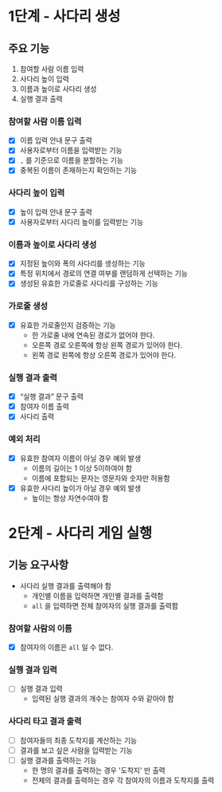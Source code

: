# 1단계 - 사다리 생성

## 주요 기능

1. 참여할 사람 이름 입력
2. 사다리 높이 입력
3. 이름과 높이로 사다리 생성
4. 실행 결과 출력

### 참여할 사람 이름 입력
- [x] 이름 입력 안내 문구 출력
- [x] 사용자로부터 이름을 입력받는 기능
- [x] `,` 를 기준으로 이름을 분할하는 기능
- [x] 중복된 이름이 존재하는지 확인하는 기능

### 사다리 높이 입력
- [x] 높이 입력 안내 문구 출력
- [x] 사용자로부터 사다리 높이를 입력받는 기능

### 이름과 높이로 사다리 생성
- [x] 지정된 높이와 폭의 사다리를 생성하는 기능
- [x] 특정 위치에서 경로의 연결 여부를 랜덤하게 선택하는 기능
- [x] 생성된 유효한 가로줄로 사다리를 구성하는 기능

### 가로줄 생성
- [x] 유효한 가로줄인지 검증하는 기능
  - 한 가로줄 내에 연속된 경로가 없어야 한다.
  - 오른쪽 경로 오른쪽에 항상 왼쪽 경로가 있어야 한다.
  - 왼쪽 경로 왼쪽에 항상 오른쪽 경로가 있어야 한다.

### 실행 결과 출력

- [x] “실행 결과” 문구 출력
- [x] 참여자 이름 출력
- [x] 사다리 출력

### 예외 처리

- [x] 유효한 참여자 이름이 아닐 경우 예외 발생
    - 이름의 길이는 1 이상 5이하여야 함
    - 이름에 포함되는 문자는 영문자와 숫자만 허용함
- [x] 유효한 사다리 높이가 아닐 경우 예외 발생
    - 높이는 항상 자연수여야 함

# 2단계 - 사다리 게임 실행

## 기능 요구사항
- 사다리 실행 결과를 출력해야 함
  - 개인별 이름을 입력하면 개인별 결과를 출력함
  - `all` 을 입력하면 전체 참여자의 실행 결과를 출력함

### 참여할 사람의 이름
- [x] 참여자의 이름은 `all` 일 수 없다.

### 실행 결과 입력
- [ ] 실행 결과 입력
  - 입력된 실행 결과의 개수는 참여자 수와 같아야 함

### 사다리 타고 결과 출력
- [ ] 참여자들의 최종 도착지를 계산하는 기능
- [ ] 결과를 보고 싶은 사람을 입력받는 기능
- [ ] 실행 결과를 출력하는 기능
  - 한 명의 결과를 출력하는 경우 '도착지' 만 출력
  - 전체의 결과를 출력하는 경우 각 참여자의 이름과 도착지를 출력
